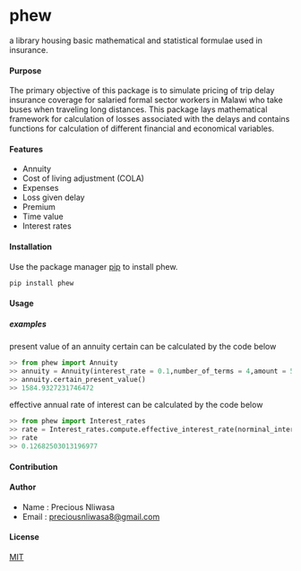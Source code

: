 # phew

a library housing basic mathematical and statistical formulae used in insurance.

#### Purpose

The primary objective of this package is to simulate pricing of trip delay insurance 
coverage for salaried formal sector workers in Malawi who take buses when traveling 
long distances. This package lays mathematical framework for calculation of losses 
associated with the delays and contains functions for calculation of different financial 
and economical variables.

#### Features

+ Annuity
+ Cost of living adjustment (COLA)
+ Expenses
+ Loss given delay
+ Premium
+ Time value
+ Interest rates

#### Installation

Use the package manager [pip](https://pip.pypa.io/en/stable/) to install phew.

```bash
pip install phew
```

#### Usage

##### examples

present value of an annuity certain can be calculated by the code below

```python
>> from phew import Annuity
>> annuity = Annuity(interest_rate = 0.1,number_of_terms = 4,amount = 500)
>> annuity.certain_present_value()
>> 1584.9327231746472
```

effective annual rate of interest can be calculated by the code below

```python
>> from phew import Interest_rates
>> rate = Interest_rates.compute.effective_interest_rate(norminal_interest_rate = 0.12,number_of_compounding_periods = 12)
>> rate
>> 0.12682503013196977
```

#### Contribution


#### Author
+ Name : Precious Nliwasa
+ Email : preciousnliwasa8@gmail.com

#### License

[MIT](https://choosealicense.com/licenses/mit/)
